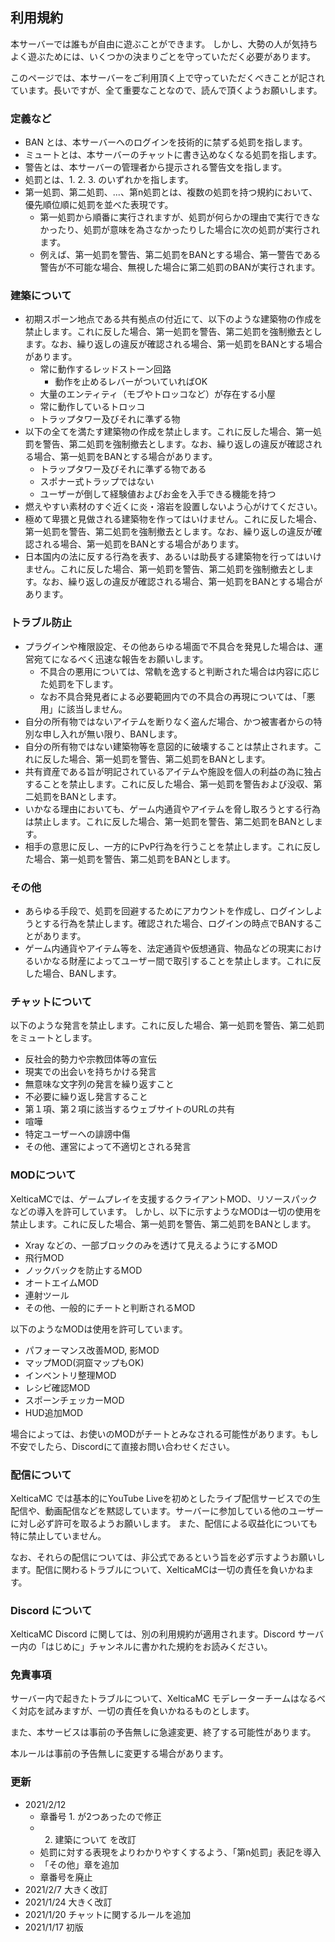 
## 利用規約

本サーバーでは誰もが自由に遊ぶことができます。
しかし、大勢の人が気持ちよく遊ぶためには、いくつかの決まりごとを守っていただく必要があります。

このページでは、本サーバーをご利用頂く上で守っていただくべきことが記されています。長いですが、全て重要なことなので、読んで頂くようお願いします。

### 定義など

- BAN とは、本サーバーへのログインを技術的に禁ずる処罰を指します。
- ミュートとは、本サーバーのチャットに書き込めなくなる処罰を指します。
- 警告とは、本サーバーの管理者から提示される警告文を指します。
- 処罰とは、1. 2. 3. のいずれかを指します。
- 第一処罰、第二処罰、...、第n処罰とは、複数の処罰を持つ規約において、優先順位順に処罰を並べた表現です。
	- 第一処罰から順番に実行されますが、処罰が何らかの理由で実行できなかったり、処罰が意味を為さなかったりした場合に次の処罰が実行されます。
	- 例えば、第一処罰を警告、第二処罰をBANとする場合、第一警告である警告が不可能な場合、無視した場合に第二処罰のBANが実行されます。

### 建築について

- 初期スポーン地点である共有拠点の付近にて、以下のような建築物の作成を禁止します。これに反した場合、第一処罰を警告、第二処罰を強制撤去とします。なお、繰り返しの違反が確認される場合、第一処罰をBANとする場合があります。
	- 常に動作するレッドストーン回路
		- 動作を止めるレバーがついていればOK
	- 大量のエンティティ（モブやトロッコなど）が存在する小屋
	- 常に動作しているトロッコ
	- トラップタワー及びそれに準ずる物
- 以下の全てを満たす建築物の作成を禁止します。これに反した場合、第一処罰を警告、第二処罰を強制撤去とします。なお、繰り返しの違反が確認される場合、第一処罰をBANとする場合があります。
	- トラップタワー及びそれに準ずる物である
	- スポナー式トラップではない
	- ユーザーが倒して経験値およびお金を入手できる機能を持つ
- 燃えやすい素材のすぐ近くに炎・溶岩を設置しないよう心がけてください。
- 極めて卑猥と見做される建築物を作ってはいけません。これに反した場合、第一処罰を警告、第二処罰を強制撤去とします。なお、繰り返しの違反が確認される場合、第一処罰をBANとする場合があります。
- 日本国内の法に反する行為を表す、あるいは助長する建築物を行ってはいけません。これに反した場合、第一処罰を警告、第二処罰を強制撤去とします。なお、繰り返しの違反が確認される場合、第一処罰をBANとする場合があります。

### トラブル防止

- プラグインや権限設定、その他あらゆる場面で不具合を発見した場合は、運営宛てになるべく迅速な報告をお願いします。
	- 不具合の悪用については、常軌を逸すると判断された場合は内容に応じた処罰を下します。
	- なお不具合発見者による必要範囲内での不具合の再現については、「悪用」に該当しません。
- 自分の所有物ではないアイテムを断りなく盗んだ場合、かつ被害者からの特別な申し入れが無い限り、BANします。
- 自分の所有物ではない建築物等を意図的に破壊することは禁止されます。これに反した場合、第一処罰を警告、第二処罰をBANとします。
- 共有資産である旨が明記されているアイテムや施設を個人の利益の為に独占することを禁止します。これに反した場合、第一処罰を警告および没収、第二処罰をBANとします。
- いかなる理由においても、ゲーム内通貨やアイテムを脅し取ろうとする行為は禁止します。これに反した場合、第一処罰を警告、第二処罰をBANとします。
- 相手の意思に反し、一方的にPvP行為を行うことを禁止します。これに反した場合、第一処罰を警告、第二処罰をBANとします。

### その他

- あらゆる手段で、処罰を回避するためにアカウントを作成し、ログインしようとする行為を禁止します。確認された場合、ログインの時点でBANすることがあります。
- ゲーム内通貨やアイテム等を、法定通貨や仮想通貨、物品などの現実におけるいかなる財産によってユーザー間で取引することを禁止します。これに反した場合、BANします。

### チャットについて

以下のような発言を禁止します。これに反した場合、第一処罰を警告、第二処罰をミュートとします。

- 反社会的勢力や宗教団体等の宣伝
- 現実での出会いを持ちかける発言
- 無意味な文字列の発言を繰り返すこと
- 不必要に繰り返し発言すること
- 第１項、第２項に該当するウェブサイトのURLの共有
- 喧嘩
- 特定ユーザーへの誹謗中傷
- その他、運営によって不適切とされる発言

### MODについて

XelticaMCでは、ゲームプレイを支援するクライアントMOD、リソースパックなどの導入を許可しています。
しかし、以下に示すようなMODは一切の使用を禁止します。これに反した場合、第一処罰を警告、第二処罰をBANとします。

- Xray などの、一部ブロックのみを透けて見えるようにするMOD
- 飛行MOD
- ノックバックを防止するMOD
- オートエイムMOD
- 連射ツール
- その他、一般的にチートと判断されるMOD

以下のようなMODは使用を許可しています。

- パフォーマンス改善MOD, 影MOD
- マップMOD(洞窟マップもOK)
- インベントリ整理MOD
- レシピ確認MOD
- スポーンチェッカーMOD
- HUD追加MOD

場合によっては、お使いのMODがチートとみなされる可能性があります。もし不安でしたら、Discordにて直接お問い合わせください。

### 配信について

XelticaMC では基本的にYouTube Liveを初めとしたライブ配信サービスでの生配信や、動画配信などを黙認しています。サーバーに参加している他のユーザーに対し必ず許可を取るようお願いします。
また、配信による収益化についても特に禁止していません。

なお、それらの配信については、非公式であるという旨を必ず示すようお願いします。配信に関わるトラブルについて、XelticaMCは一切の責任を負いかねます。

### Discord について

XelticaMC Discord に関しては、別の利用規約が適用されます。Discord サーバー内の「はじめに」チャンネルに書かれた規約をお読みください。

### 免責事項

サーバー内で起きたトラブルについて、XelticaMC モデレーターチームはなるべく対応を試みますが、一切の責任を負いかねるものとします。

また、本サービスは事前の予告無しに急遽変更、終了する可能性があります。

本ルールは事前の予告無しに変更する場合があります。

### 更新

* 2021/2/12
	- 章番号 1. が2つあったので修正
	- 2. 建築について を改訂
	- 処罰に対する表現をよりわかりやすくするよう、「第n処罰」表記を導入
	- 「その他」章を追加
	- 章番号を廃止
* 2021/2/7  大きく改訂
* 2021/1/24 大きく改訂
* 2021/1/20 チャットに関するルールを追加
* 2021/1/17 初版
